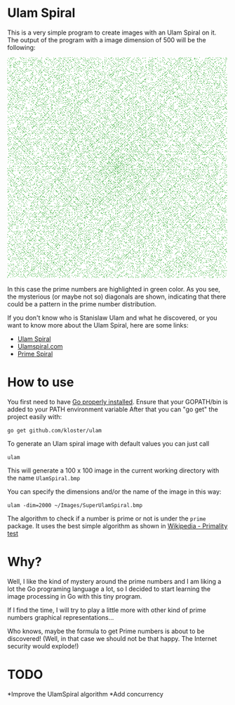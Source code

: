 # Ulam Spiral
This is a very simple program to create images with an Ulam Spiral on it. 
The output of the program with a image dimension of 500 will be the following:

![Ulam Spiral](UlamSpiral.bmp)

In this case the prime numbers are highlighted in green color. As you see, the mysterious (or maybe not so) diagonals are shown,
indicating that there could be a pattern in the prime number distribution.

If you don't know who is Stanislaw Ulam and what he discovered, or you want to know more about the 
Ulam Spiral, here are some links:

* [Ulam Spiral](http://en.wikipedia.org/wiki/Ulam_spiral)
* [Ulamspiral.com](http://ulamspiral.com/)
* [Prime Spiral](http://mathworld.wolfram.com/PrimeSpiral.html)

# How to use
You first need to have [Go properly installed](http://golang.org/doc/install#download). 
Ensure that your GOPATH/bin is added to your PATH environment variable
After that you can "go get" the project easily with:

    go get github.com/kloster/ulam
    
To generate an Ulam spiral image with default values you can just call

    ulam
    
This will generate a 100 x 100 image in the current working directory with the name `UlamSpiral.bmp`

You can specify the dimensions and/or the name of the image in this way:

    ulam -dim=2000 ~/Images/SuperUlamSpiral.bmp

The algorithm to check if a number is prime or not is under the `prime` package.
It uses the best simple algorithm as shown in [Wikipedia - Primality test](http://en.wikipedia.org/wiki/Primality_test)



# Why?
Well, I like the kind of mystery around the prime numbers and I am liking a lot the Go programing language a lot, 
so I decided to start learning the image processing in Go with this tiny program.
 
If I find the time, I will try to play a little more with other kind of prime numbers graphical representations...

Who knows, maybe the formula to get Prime numbers is about to be discovered! (Well, in that case we should not 
be that happy. The Internet security would explode!)

# TODO
*Improve the UlamSpiral algorithm
*Add concurrency
